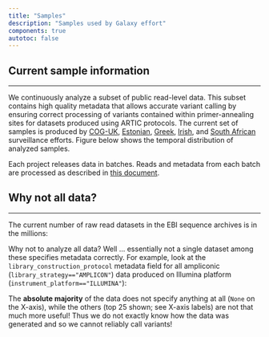 ```yaml
---
title: "Samples"
description: "Samples used by Galaxy effort"
components: true
autotoc: false
---
```


## Current sample information

-----

We continuously analyze a subset of public read-level data. This subset contains high quality metadata that allows accurate variant calling by ensuring correct processing of variants contained within primer-annealing sites for datasets produced using ARTIC protocols. The current set of samples is produced by [COG-UK](https://www.ebi.ac.uk/ena/browser/view/PRJEB37886), [Estonian](https://www.ebi.ac.uk/ena/browser/view/PRJEB42961), [Greek](https://www.ebi.ac.uk/ena/browser/view/PRJEB44141), [Irish](https://www.ebi.ac.uk/ena/browser/view/PRJEB40277), and [South African](https://www.ebi.ac.uk/ena/browser/view/PRJNA636748) surveillance efforts. Figure below shows the temporal distribution of analyzed samples.


<div class="shadow-sm p-3 mb-5 bg-light rounded" align="center">
  	<vega-embed spec="https://raw.githubusercontent.com/galaxyproject/SARS-CoV-2/master/data/ipynb/graphs/time_line.json"/>
</div>

Each project releases data in batches. Reads and metadata from each batch are processed as described in [this document](https://github.com/usegalaxy-eu/ena-cog-uk-wfs/blob/main/docs/overview.md).



## Why not all data?

----


The current number of raw read datasets in the EBI sequence archives is in the millions: 


<div class="shadow-sm p-3 mb-5 bg-light rounded" align="center">
	<vega-embed align="center" spec="https://raw.githubusercontent.com/galaxyproject/SARS-CoV-2/master/data/ipynb/graphs/sra_heatmap_2d.json"/> 
</div>

Why not to analyze all data? Well ... essentially not a single dataset among these specifies metadata correctly. For example, look at the `library_construction_protocol` metadata field for all ampliconic (`library_strategy=="AMPLICON"`) data produced on Illumina platform (`instrument_platform=="ILLUMINA"`):

<div class="shadow-sm p-3 mb-5 bg-light rounded" align="center">
	<vega-embed align="right" spec="https://raw.githubusercontent.com/galaxyproject/SARS-CoV-2/master/data/ipynb/graphs/sra_heatmap_1d.json"/> 
</div>

The **absolute majority** of the data does not specify anything at all (`None` on the X-axis), while the others (top 25 shown; see X-axis labels) are not that much more useful! Thus we do not exactly know how the data was generated and so we cannot reliably call variants!




